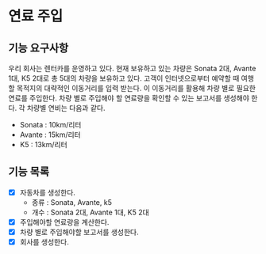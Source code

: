 # 연료 주입

## 기능 요구사항
우리 회사는 렌터카를 운영하고 있다. 현재 보유하고 있는 차량은 Sonata 2대, Avante 1대, K5 2대로 총 5대의 차량을 보유하고 있다. 고객이 인터넷으로부터 예약할 때 여행할 목적지의 대략적인 이동거리를 입력 받는다. 이 이동거리를 활용해 차량 별로 필요한 연료를 주입한다. 차량 별로 주입해야 할 연료량을 확인할 수 있는 보고서를 생성해야 한다.
각 차량별 연비는 다음과 같다.
* Sonata : 10km/리터
* Avante : 15km/리터
* K5 : 13km/리터

## 기능 목록
- [x] 자동차를 생성한다.
  - 종류 : Sonata, Avante, k5
  - 개수 : Sonata 2대, Avante 1대, K5 2대
- [x] 주입해야할 연료량을 계산한다.
- [x] 차량 별로 주입해야할 보고서를 생성한다.
- [x] 회사를 생성한다.